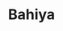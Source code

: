 ---
title: "Bahiya"
title_bn: "বাহিয়া গাং"
description: "Bahiya gang starts from Chadir Kapan and ends at the Surma river."
---